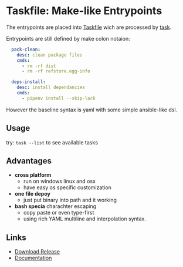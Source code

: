Taskfile: Make-like Entrypoints
===============================

The entrypoints are placed into [Taskfile](Taskfile.yml)
wich are processed by [task](https://github.com/go-task/task).

Entrypoints are still defined by make colon notaion:
```yaml
  pack-clean:
    desc: clean package files
    cmds:
      - rm -rf dist
      - rm -rf refstore.egg-info

  deps-install:
    desc: install dependancies
    cmds:
      - pipenv install --skip-lock
```
However the baseline syntax is yaml with some
simple ansible-like dsl.

Usage
-----
try: `task --list` to see available tasks


Advantages
----------
- **cross platform**
    - run on windows linux and osx
    - have easy os specific customization
- **one file depoy**
    - just put binary into path and it working
- **bash specia** charachter escaping
    - copy paste or even type-first
    - using rich YAML multiline and interpolation syntax.


Links
-----
* [Download Release](https://github.com/go-task/task/releases)
* [Documentation](https://github.com/go-task/task#task---a-task-runner--simpler-make-alternative-written-in-go)